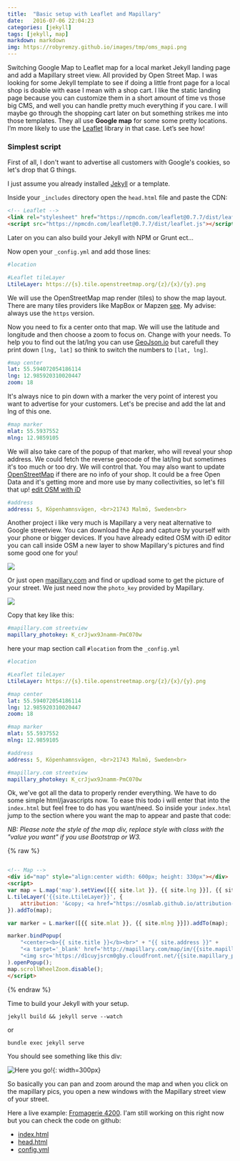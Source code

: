 ```yaml
---
title:  "Basic setup with Leaflet and Mapillary"
date:   2016-07-06 22:04:23
categories: [jekyll]
tags: [jekyll, map]
markdown: markdown
img: https://robyremzy.github.io/images/tmp/oms_mapi.png
---
```


Switching Google Map to Leaflet map for a local market Jekyll landing page and add a Mapillary street view. All provided by Open Street Map.
I was looking for some Jekyll template to see if doing a little front page for a local shop is doable with ease I mean with a shop cart. I like the static landing page because you can customize them in a short amount of time vs those big CMS, and well you can handle pretty much everything if you care. I will maybe go through the shopping cart later on but something strikes me into those templates. They all use **Google map** for some some pretty locations. I’m more likely to use the <a href='http://leafletjs.com/' target='blank'>Leaflet</a> library in that case. Let’s see how!

### Simplest script
First of all, I don't want to advertise all customers with Google's cookies, so let's drop that G things.

I just assume you already installed <a href='http://jekyllrb.com/' target='blank'>Jekyll</a> or a template.

Inside your `_includes` directory open the `head.html` file and paste the CDN:

```html
<!-- Leaflet -->
<link rel="stylesheet" href="https://npmcdn.com/leaflet@0.7.7/dist/leaflet.css" />
<script src="https://npmcdn.com/leaflet@0.7.7/dist/leaflet.js"></script>
```

Later on you can also build your Jekyll with NPM or Grunt ect...

Now open your `_config.yml` and add those lines:

```yml
#location

#Leaflet tileLayer
LtileLayer: https://{s}.tile.openstreetmap.org/{z}/{x}/{y}.png
```

We will use the OpenStreetMap map render (tiles) to show the map layout. There are many tiles providers like MapBox or Mapzen <a href='http://leaflet-extras.github.io/leaflet-providers/preview/' target='blank'>see</a>. My advise: always use the `https` version.

Now you need to fix a center onto that map. We will use the latitude and longitude and then choose a zoom to focus on. Change with your needs.
To help you to find out the lat/lng you can use <a href='http://geojson.io' target='blank'>GeoJson.io</a> but carefull they print down `[lng, lat]` so think to switch the numbers to `[lat, lng]`.

```yml
#map center
lat: 55.594072054186114
lng: 12.985920310020447
zoom: 18
```

It's always nice to pin down with a marker the very point of interest you want to advertise for your customers. Let's be precise and add the lat and lng of this one.

```yml
#map marker
mlat: 55.5937552
mlng: 12.9859105
```

We will also take care of the popup of that marker, who will reveal your shop address. We could fetch the reverse geocode of the lat/lng but sometimes it's too much or too dry. We will control that. You may also want to update <a href='https://www.openstreetmap.org/' target='blank'>OpenStreetMap</a> if there are no info of your shop. It could be a free Open Data and it's getting more and more use by many collectivities, so let's fill that up! <a href='https://www.openstreetmap.org/login?' target='blank'>edit OSM with iD</a>


```yml
#address
address: 5, Köpenhamnsvägen, <br>21743 Malmö, Sweden<br>
```

Another project i like very much is Mapillary a very neat alternative to Google streetview. You can download the App and capture by yourself with your phone or bigger devices. If you have already edited OSM with iD editor you can call inside OSM a new layer to show Mapillary's pictures and find some good one for you!  

![](../../images/tmp/oms_mapi.png)


Or just open <a href='https://www.mapillary.com' target='blank'>mapillary.com</a> and find or updload some to get the picture of your street. We just need now the `photo_key` provided by Mapillary.

![](../../images/tmp/mapillary.png)

Copy that key like this:

```yml
#mapillary.com streetview
mapillary_photokey: K_crJjwx9Jnamm-PmC070w
```

here your map section call `#location` from the `_config.yml`

```yml
#location

#Leaflet tileLayer
LtileLayer: https://{s}.tile.openstreetmap.org/{z}/{x}/{y}.png

#map center
lat: 55.594072054186114
lng: 12.985920310020447
zoom: 18

#map marker
mlat: 55.5937552
mlng: 12.9859105

#address
address: 5, Köpenhamnsvägen, <br>21743 Malmö, Sweden<br>

#mapillary.com streetview
mapillary_photokey: K_crJjwx9Jnamm-PmC070w
```

Ok, we've got all the data to properly render everything. We have to do some simple html/javascripts now. To ease this todo i will enter that into the `index.html` but feel free to do has you want/need. So inside your `index.html` jump to the section where you want the map to appear and paste that code:

*NB: Please note the style of the map div, replace style with class with the "value you want" if you use Bootstrap or W3.*

{% raw %}
```html

<!-- Map -->
<div id="map" style="align:center width: 600px; height: 330px"></div>
<script>
var map = L.map('map').setView([{{ site.lat }}, {{ site.lng }}], {{ site.zoom }});
L.tileLayer('{{site.LtileLayer}}', {
	attribution: '&copy; <a href="https://osmlab.github.io/attribution-mark/copyright/?name={{ site.title }}">OpenStreetMap</a> contributors'
}).addTo(map);

var marker = L.marker([{{ site.mlat }}, {{ site.mlng }}]).addTo(map);

marker.bindPopup(
	"<center><b>{{ site.title }}</b><br>" + "{{ site.address }}" +
	"<a target='_blank' href='http://mapillary.com/map/im/{{site.mapillary_photokey}}'>" +
	"<img src='https://d1cuyjsrcm0gby.cloudfront.net/{{site.mapillary_photokey}}/thumb-2048.jpg'  alt='street view' height='180' width='180'></a></center>"
).openPopup();
map.scrollWheelZoom.disable();
</script>
```
{% endraw %}

Time to build your Jekyll with your setup.

```shell
jekyll build && jekyll serve --watch
```
or

```shell
bundle exec jekyll serve
```

You should see something like this div:

![](../../images/tmp/lmj_combo.png "Here you go!"){: width=300px}

So basically you can pan and zoom around the map and when you click on the mapillary pics, you open a new windows with the Mapillary street view of your street.

Here a live example: <a href="https://fitbounds.github.io/fbcheesy42/" target="blank">Fromagerie 4200</a>. I'am still working on this right now but you can check the code on github:

* <a href="https://github.com/fitBounds/fbcheesy42/blob/master/index.html#L109" target="blank">index.html</a>
* <a href="https://github.com/fitBounds/fbcheesy42/blob/master/_includes/head.html#L19" target="blank">head.html</a>
* <a href="https://github.com/fitBounds/fbcheesy42/blob/master/_config.yml#L42" target="blank">config.yml</a>
